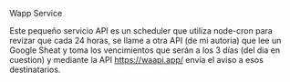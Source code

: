 Wapp Service

Este pequeño servicio API es un scheduler que utiliza node-cron para revizar que cada 24 horas, se llame a otra API (de mi autoria) que lee un Google Sheat y toma los vencimientos que serán a los 3 días (del dia en cuestion) y mediante la API https://waapi.app/ envía el aviso a esos destinatarios.